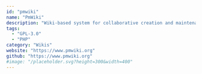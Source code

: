 ```yaml
---
id: "pmwiki"
name: "PmWiki"
description: "Wiki-based system for collaborative creation and maintenance of websites."
tags:
  - "GPL-3.0"
  - "PHP"
category: "Wikis"
website: "https://www.pmwiki.org"
github: "https://www.pmwiki.org"
#image: "/placeholder.svg?height=300&width=400"
---
```


